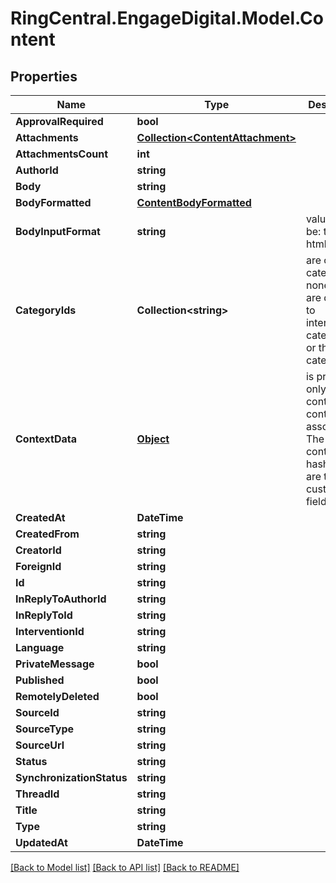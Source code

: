 # RingCentral.EngageDigital.Model.Content
## Properties

Name | Type | Description | Notes
------------ | ------------- | ------------- | -------------
**ApprovalRequired** | **bool** |  | [optional] 
**Attachments** | [**Collection&lt;ContentAttachment&gt;**](ContentAttachment.md) |  | [optional] 
**AttachmentsCount** | **int** |  | [optional] 
**AuthorId** | **string** |  | [optional] 
**Body** | **string** |  | [optional] 
**BodyFormatted** | [**ContentBodyFormatted**](ContentBodyFormatted.md) |  | [optional] 
**BodyInputFormat** | **string** | values can be: text or html. | [optional] 
**CategoryIds** | **Collection&lt;string&gt;** | are content categories if none, they are default to intervention categories or thread categories | [optional] 
**ContextData** | [**Object**](.md) | is present only if the content has context_data associated. The context_data hash keys are the custom fields keys. | [optional] 
**CreatedAt** | **DateTime** |  | [optional] 
**CreatedFrom** | **string** |  | [optional] 
**CreatorId** | **string** |  | [optional] 
**ForeignId** | **string** |  | [optional] 
**Id** | **string** |  | 
**InReplyToAuthorId** | **string** |  | [optional] 
**InReplyToId** | **string** |  | [optional] 
**InterventionId** | **string** |  | [optional] 
**Language** | **string** |  | [optional] 
**PrivateMessage** | **bool** |  | [optional] 
**Published** | **bool** |  | [optional] 
**RemotelyDeleted** | **bool** |  | [optional] 
**SourceId** | **string** |  | [optional] 
**SourceType** | **string** |  | [optional] 
**SourceUrl** | **string** |  | [optional] 
**Status** | **string** |  | [optional] 
**SynchronizationStatus** | **string** |  | [optional] 
**ThreadId** | **string** |  | [optional] 
**Title** | **string** |  | [optional] 
**Type** | **string** |  | [optional] 
**UpdatedAt** | **DateTime** |  | [optional] 

[[Back to Model list]](../README.md#documentation-for-models) [[Back to API list]](../README.md#documentation-for-api-endpoints) [[Back to README]](../README.md)

